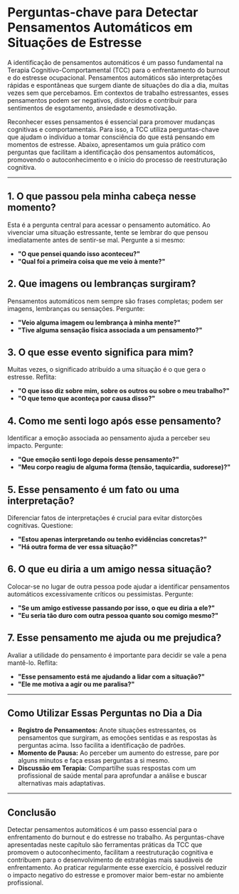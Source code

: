 # Perguntas-chave para Detectar Pensamentos Automáticos em Situações de Estresse

A identificação de pensamentos automáticos é um passo fundamental na Terapia Cognitivo-Comportamental (TCC) para o enfrentamento do burnout e do estresse ocupacional. Pensamentos automáticos são interpretações rápidas e espontâneas que surgem diante de situações do dia a dia, muitas vezes sem que percebamos. Em contextos de trabalho estressantes, esses pensamentos podem ser negativos, distorcidos e contribuir para sentimentos de esgotamento, ansiedade e desmotivação.

Reconhecer esses pensamentos é essencial para promover mudanças cognitivas e comportamentais. Para isso, a TCC utiliza perguntas-chave que ajudam o indivíduo a tomar consciência do que está pensando em momentos de estresse. Abaixo, apresentamos um guia prático com perguntas que facilitam a identificação dos pensamentos automáticos, promovendo o autoconhecimento e o início do processo de reestruturação cognitiva.

---

## 1. O que passou pela minha cabeça nesse momento?

Esta é a pergunta central para acessar o pensamento automático. Ao vivenciar uma situação estressante, tente se lembrar do que pensou imediatamente antes de sentir-se mal. Pergunte a si mesmo:

- **"O que pensei quando isso aconteceu?"**
- **"Qual foi a primeira coisa que me veio à mente?"**

## 2. Que imagens ou lembranças surgiram?

Pensamentos automáticos nem sempre são frases completas; podem ser imagens, lembranças ou sensações. Pergunte:

- **"Veio alguma imagem ou lembrança à minha mente?"**
- **"Tive alguma sensação física associada a um pensamento?"**

## 3. O que esse evento significa para mim?

Muitas vezes, o significado atribuído a uma situação é o que gera o estresse. Reflita:

- **"O que isso diz sobre mim, sobre os outros ou sobre o meu trabalho?"**
- **"O que temo que aconteça por causa disso?"**

## 4. Como me senti logo após esse pensamento?

Identificar a emoção associada ao pensamento ajuda a perceber seu impacto. Pergunte:

- **"Que emoção senti logo depois desse pensamento?"**
- **"Meu corpo reagiu de alguma forma (tensão, taquicardia, sudorese)?"**

## 5. Esse pensamento é um fato ou uma interpretação?

Diferenciar fatos de interpretações é crucial para evitar distorções cognitivas. Questione:

- **"Estou apenas interpretando ou tenho evidências concretas?"**
- **"Há outra forma de ver essa situação?"**

## 6. O que eu diria a um amigo nessa situação?

Colocar-se no lugar de outra pessoa pode ajudar a identificar pensamentos automáticos excessivamente críticos ou pessimistas. Pergunte:

- **"Se um amigo estivesse passando por isso, o que eu diria a ele?"**
- **"Eu seria tão duro com outra pessoa quanto sou comigo mesmo?"**

## 7. Esse pensamento me ajuda ou me prejudica?

Avaliar a utilidade do pensamento é importante para decidir se vale a pena mantê-lo. Reflita:

- **"Esse pensamento está me ajudando a lidar com a situação?"**
- **"Ele me motiva a agir ou me paralisa?"**

---

## Como Utilizar Essas Perguntas no Dia a Dia

- **Registro de Pensamentos:** Anote situações estressantes, os pensamentos que surgiram, as emoções sentidas e as respostas às perguntas acima. Isso facilita a identificação de padrões.
- **Momento de Pausa:** Ao perceber um aumento do estresse, pare por alguns minutos e faça essas perguntas a si mesmo.
- **Discussão em Terapia:** Compartilhe suas respostas com um profissional de saúde mental para aprofundar a análise e buscar alternativas mais adaptativas.

---

## Conclusão

Detectar pensamentos automáticos é um passo essencial para o enfrentamento do burnout e do estresse no trabalho. As perguntas-chave apresentadas neste capítulo são ferramentas práticas da TCC que promovem o autoconhecimento, facilitam a reestruturação cognitiva e contribuem para o desenvolvimento de estratégias mais saudáveis de enfrentamento. Ao praticar regularmente esse exercício, é possível reduzir o impacto negativo do estresse e promover maior bem-estar no ambiente profissional.